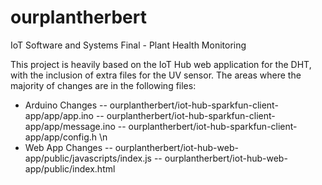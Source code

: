 # ourplantherbert
IoT Software and Systems Final - Plant Health Monitoring


This project is heavily based on the IoT Hub web application for the DHT,
with the inclusion of extra files for the UV sensor.
The areas where the majority of changes are in the following files:
- Arduino Changes
-- ourplantherbert/iot-hub-sparkfun-client-app/app/app.ino
-- ourplantherbert/iot-hub-sparkfun-client-app/app/message.ino
-- ourplantherbert/iot-hub-sparkfun-client-app/app/config.h \n
- Web App Changes
-- ourplantherbert/iot-hub-web-app/public/javascripts/index.js
-- ourplantherbert/iot-hub-web-app/public/index.html

